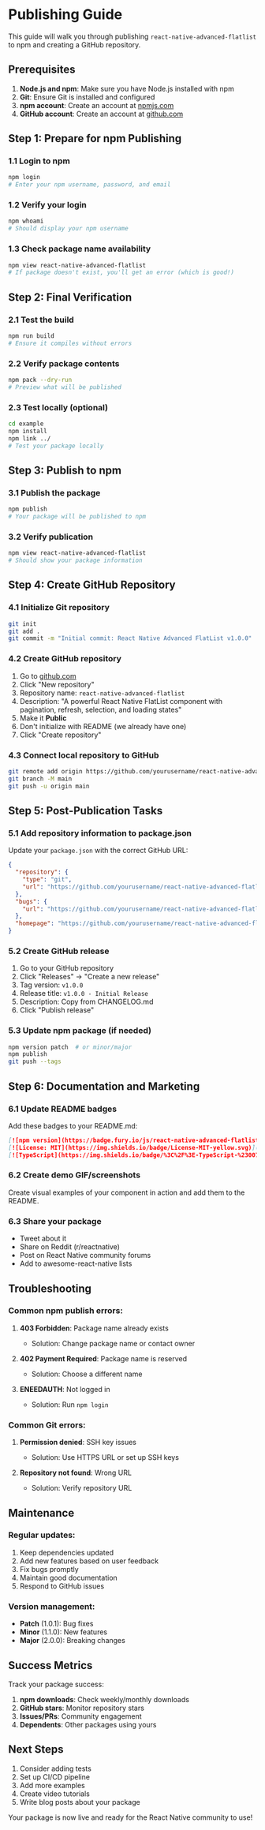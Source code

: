 # Publishing Guide

This guide will walk you through publishing `react-native-advanced-flatlist` to npm and creating a GitHub repository.

## Prerequisites

1. **Node.js and npm**: Make sure you have Node.js installed with npm
2. **Git**: Ensure Git is installed and configured
3. **npm account**: Create an account at [npmjs.com](https://www.npmjs.com/)
4. **GitHub account**: Create an account at [github.com](https://github.com/)

## Step 1: Prepare for npm Publishing

### 1.1 Login to npm
```bash
npm login
# Enter your npm username, password, and email
```

### 1.2 Verify your login
```bash
npm whoami
# Should display your npm username
```

### 1.3 Check package name availability
```bash
npm view react-native-advanced-flatlist
# If package doesn't exist, you'll get an error (which is good!)
```

## Step 2: Final Verification

### 2.1 Test the build
```bash
npm run build
# Ensure it compiles without errors
```

### 2.2 Verify package contents
```bash
npm pack --dry-run
# Preview what will be published
```

### 2.3 Test locally (optional)
```bash
cd example
npm install
npm link ../
# Test your package locally
```

## Step 3: Publish to npm

### 3.1 Publish the package
```bash
npm publish
# Your package will be published to npm
```

### 3.2 Verify publication
```bash
npm view react-native-advanced-flatlist
# Should show your package information
```

## Step 4: Create GitHub Repository

### 4.1 Initialize Git repository
```bash
git init
git add .
git commit -m "Initial commit: React Native Advanced FlatList v1.0.0"
```

### 4.2 Create GitHub repository
1. Go to [github.com](https://github.com/)
2. Click "New repository"
3. Repository name: `react-native-advanced-flatlist`
4. Description: "A powerful React Native FlatList component with pagination, refresh, selection, and loading states"
5. Make it **Public**
6. Don't initialize with README (we already have one)
7. Click "Create repository"

### 4.3 Connect local repository to GitHub
```bash
git remote add origin https://github.com/yourusername/react-native-advanced-flatlist.git
git branch -M main
git push -u origin main
```

## Step 5: Post-Publication Tasks

### 5.1 Add repository information to package.json
Update your `package.json` with the correct GitHub URL:
```json
{
  "repository": {
    "type": "git",
    "url": "https://github.com/yourusername/react-native-advanced-flatlist.git"
  },
  "bugs": {
    "url": "https://github.com/yourusername/react-native-advanced-flatlist/issues"
  },
  "homepage": "https://github.com/yourusername/react-native-advanced-flatlist#readme"
}
```

### 5.2 Create GitHub release
1. Go to your GitHub repository
2. Click "Releases" → "Create a new release"
3. Tag version: `v1.0.0`
4. Release title: `v1.0.0 - Initial Release`
5. Description: Copy from CHANGELOG.md
6. Click "Publish release"

### 5.3 Update npm package (if needed)
```bash
npm version patch  # or minor/major
npm publish
git push --tags
```

## Step 6: Documentation and Marketing

### 6.1 Update README badges
Add these badges to your README.md:
```markdown
[![npm version](https://badge.fury.io/js/react-native-advanced-flatlist.svg)](https://badge.fury.io/js/react-native-advanced-flatlist)
[![License: MIT](https://img.shields.io/badge/License-MIT-yellow.svg)](https://opensource.org/licenses/MIT)
[![TypeScript](https://img.shields.io/badge/%3C%2F%3E-TypeScript-%230074c1.svg)](http://www.typescriptlang.org/)
```

### 6.2 Create demo GIF/screenshots
Create visual examples of your component in action and add them to the README.

### 6.3 Share your package
- Tweet about it
- Share on Reddit (r/reactnative)
- Post on React Native community forums
- Add to awesome-react-native lists

## Troubleshooting

### Common npm publish errors:

1. **403 Forbidden**: Package name already exists
   - Solution: Change package name or contact owner

2. **402 Payment Required**: Package name is reserved
   - Solution: Choose a different name

3. **ENEEDAUTH**: Not logged in
   - Solution: Run `npm login`

### Common Git errors:

1. **Permission denied**: SSH key issues
   - Solution: Use HTTPS URL or set up SSH keys

2. **Repository not found**: Wrong URL
   - Solution: Verify repository URL

## Maintenance

### Regular updates:
1. Keep dependencies updated
2. Add new features based on user feedback
3. Fix bugs promptly
4. Maintain good documentation
5. Respond to GitHub issues

### Version management:
- **Patch** (1.0.1): Bug fixes
- **Minor** (1.1.0): New features
- **Major** (2.0.0): Breaking changes

## Success Metrics

Track your package success:
1. **npm downloads**: Check weekly/monthly downloads
2. **GitHub stars**: Monitor repository stars
3. **Issues/PRs**: Community engagement
4. **Dependents**: Other packages using yours

## Next Steps

1. Consider adding tests
2. Set up CI/CD pipeline
3. Add more examples
4. Create video tutorials
5. Write blog posts about your package

Your package is now live and ready for the React Native community to use! 